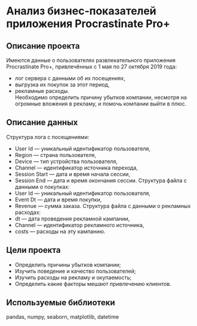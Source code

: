 
# Анализ бизнес-показателей приложения Procrastinate Pro+

## Описание проекта  
Имеются данные о пользователях развлекательного приложения Procrastinate Pro+, привлечённых с 1 мая по 27 октября 2019 года:
- лог сервера с данными об их посещениях,
- выгрузка их покупок за этот период,
- рекламные расходы.  
Необходимо определить причину убытков компании, несмотря на огромные вложения в рекламу, и помочь компании выйти в плюс.

## Описание данных  
Структура лога с посещениями:
- User Id — уникальный идентификатор пользователя,
- Region — страна пользователя,
- Device — тип устройства пользователя,
- Channel — идентификатор источника перехода,
- Session Start — дата и время начала сессии,
- Session End — дата и время окончания сессии.
Структура файла с данными о покупках:
- User Id — уникальный идентификатор пользователя,
- Event Dt — дата и время покупки,
- Revenue — сумма заказа.
Структура файла с данными о рекламных расходах:
- dt — дата проведения рекламной кампании,
- Channel — идентификатор рекламного источника,
- costs — расходы на эту кампанию.

## Цели проекта
- Определить причины убытков компании;
- Изучить поведение и качество пользователей;
- Изучить расходы на рекламу и окупаемость;
- Определить какие факторы мешают привлечению клиентов.

## Используемые библиотеки
pandas, numpy, seaborn, matplotlib, datetime
